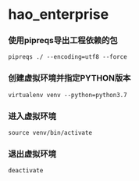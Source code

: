 # hao_enterprise

### 使用pipreqs导出工程依赖的包
```commandline
pipreqs ./ --encoding=utf8 --force
```

### 创建虚拟环境并指定PYTHON版本
```commandline
virtualenv venv --python=python3.7
```

### 进入虚拟环境
```commandline
source venv/bin/activate
```

### 退出虚拟环境
```commandline
deactivate
```